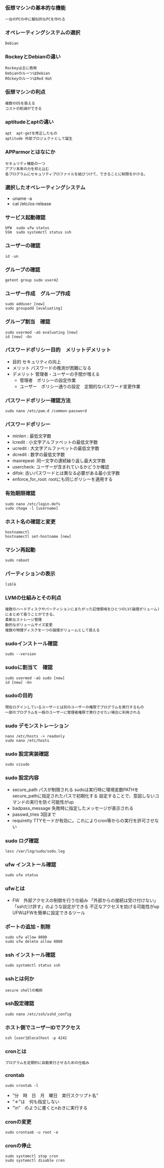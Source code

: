### 仮想マシンの基本的な機能
    一台のPCの中に擬似的なPCを作れる

### オペレーティングシステムの選択
    Debian

### RockeyとDebianの違い
    Rockeyは主に商用
    DebianのルーツはDebian
    ROckeyのルーツはRed Hat

### 仮想マシンの利点
    複数のOSを扱える
    コストの削減ができる

### aptitudeとaptの違い
    apt  apt-getを修正したもの
    aptitude 外部プロジェクトとして誕生

### APParmorとはなにか
    セキュリティ機能の一つ
    アプリ本来の力を抑え込む
    各プログラムにセキュリティプロファイルを結びつけて、できることに制限をかける。

### 選択したオペレーティングシステム
- uname -a
- cat /etc/os-release

### サービス起動確認
    UFW  sudo ufw status
    SSH  sudo systemctl status ssh

### ユーザーの確認
    id -un

### グループの確認
    getent group sudo user42

### ユーザー作成　グループ作成
    sudo adduser [new]
    sudo groupadd [evaluating]

### グループ割当　確認
    sudo usermod -aG evaluating [new]
    id [new] -Gn

### パスワードポリシー目的　メリットデメリット
* 目的
    セキュリティの向上
* メリット
    パスワードの推測が困難になる
* デメリット
    管理者・ユーザーの手間が増える
    * 管理者　ポリシーの設定作業
    * ユーザー　ポリシー通りの設定　定期的なパスワード変更作業

### パスワードポリシー確認方法
    sudo nano /etc/pam.d /common-password

### パスワードポリシー
* minlen : 最低文字数
* lcredit : 小文字アルファベットの最低文字数
* ucredit : 大文字アルファベットの最低文字数
* dcredit : 数字の最低文字数
* maxrepeat: 同一文字の連続繰り返し最大文字数
* usercheck: ユーザーが含まれているかどうか確認
* difok: 古いパスワードとは異なる必要がある最小文字数
* enforce_for_root: rootにも同じポリシーを適用する

### 有効期限確認
    sudo nano /etc/login.defs
    sudo chage -l [username]


### ホスト名の確認と変更
    hostnamectl
    hostnamectl set-hostname [new]

### マシン再起動
    sudo reboot

### パーティションの表示
    lsblk

### LVMの仕組みとその利点
    複数のハードディスクやパーティションにまたがった記憶領域をひとつのLV(論理ボリューム)にまとめて扱うことができる。
    柔軟なストレージ管理
    動的なボリュームサイズ変更
    複数の物理ディスクを一つの論理ボリュームとして扱える

### sudoインストール確認
    sudo --version

### sudoに割当て　確認
    sudo usermod -aG sudo [new]
    id [new] -Gn

### sudoの目的
    現在ログインしているユーザーとは別のユーザーの権限でプログラムを実行するもの
    一部のプログラムを一般のユーザーに管理者権限で実行させたい場合に利用される

### sudo デモンストレーション
    nano /etc/hosts -> readonly
    sudo nano /etc/hosts

### sudo 設定実装確認
    sudo visudo

### sudo 設定内容
* secure_path パスが制限される
    sudoは実行時に環境変数PATHをsecure_pathに指定されたパスで初期化する
    設定することで、意図しないコマンドの実行を防ぐ可能性がup
* badpass_message 失敗時に指定したメッセージが表示される
* passwd_tries 3回まで
* requiretty TTYモードが有効に。これによりcron等からの実行を許可させない

    
### sudo ログ確認
    less /var/log/sudo/sodu.log

### ufw インストール確認
    sudo ufw status

### ufwとは
* FW　外部アクセスの制御を行う仕組み
      「外部からの接続は受け付けない」「sshだけ許す」のような設定ができる
      不正なアクセスを妨げる可能性がup
    UFWはFWを簡単に設定できるツール

### ポートの追加・削除
    sudo ufw allow 8080
    sudo ufw delete allow 8080

### ssh インストール確認
    sudo systemctl status ssh

### sshとは何か
    secure shellの略称

### ssh設定確認
    sudo nano /etc/ssh/sshd_config

### ホスト側でユーザーIDでアクセス
    ssh [user]@localhost -p 4242

### cronとは
    プログラムを定期的に自動実行させるための仕組み

### crontab
    sudo crontab -l
* ”分　時　日　月　曜日　実行スクリプト名”
* ”＊”は　何も指定しない
* ”\n”　のように書くとnおきに実行する

### cronの変更
    sudo crontaab -u root -e

### cronの停止
    sudo systemctl stop cron
    sudo systemctl disable cron

